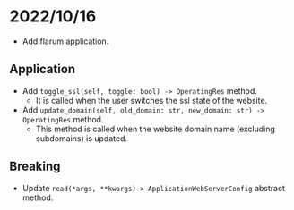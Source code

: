 # 2022/10/16

- Add flarum application.

## Application

- Add `toggle_ssl(self, toggle: bool) -> OperatingRes` method.
  - It is called when the user switches the ssl state of the website.
- Add `update_domain(self, old_domain: str, new_domain: str) -> OperatingRes` method.
  - This method is called when the website domain name (excluding subdomains) is updated.

## Breaking

- Update `read(*args, **kwargs)-> ApplicationWebServerConfig` abstract method.